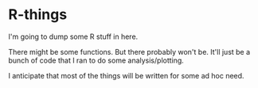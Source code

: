 R-things
========

I'm going to dump some R stuff in here.

There might be some functions. But there probably won't be. It'll just be a bunch of code that I ran to do some analysis/plotting.

I anticipate that most of the things will be written for some ad hoc need.
